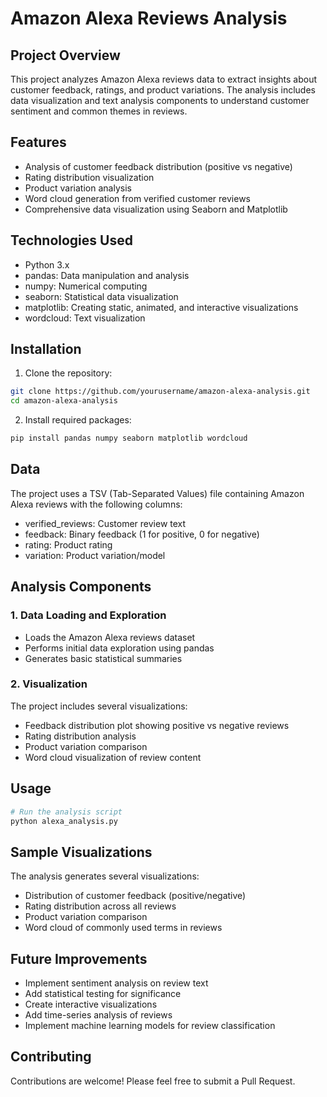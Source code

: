 # Amazon Alexa Reviews Analysis

## Project Overview
This project analyzes Amazon Alexa reviews data to extract insights about customer feedback, ratings, and product variations. The analysis includes data visualization and text analysis components to understand customer sentiment and common themes in reviews.

## Features
- Analysis of customer feedback distribution (positive vs negative)
- Rating distribution visualization
- Product variation analysis
- Word cloud generation from verified customer reviews
- Comprehensive data visualization using Seaborn and Matplotlib

## Technologies Used
- Python 3.x
- pandas: Data manipulation and analysis
- numpy: Numerical computing
- seaborn: Statistical data visualization
- matplotlib: Creating static, animated, and interactive visualizations
- wordcloud: Text visualization

## Installation

1. Clone the repository:
```bash
git clone https://github.com/yourusername/amazon-alexa-analysis.git
cd amazon-alexa-analysis
```

2. Install required packages:
```bash
pip install pandas numpy seaborn matplotlib wordcloud
```

## Data
The project uses a TSV (Tab-Separated Values) file containing Amazon Alexa reviews with the following columns:
- verified_reviews: Customer review text
- feedback: Binary feedback (1 for positive, 0 for negative)
- rating: Product rating
- variation: Product variation/model

## Analysis Components

### 1. Data Loading and Exploration
- Loads the Amazon Alexa reviews dataset
- Performs initial data exploration using pandas
- Generates basic statistical summaries

### 2. Visualization
The project includes several visualizations:
- Feedback distribution plot showing positive vs negative reviews
- Rating distribution analysis
- Product variation comparison
- Word cloud visualization of review content

## Usage
```python
# Run the analysis script
python alexa_analysis.py
```

## Sample Visualizations
The analysis generates several visualizations:
- Distribution of customer feedback (positive/negative)
- Rating distribution across all reviews
- Product variation comparison
- Word cloud of commonly used terms in reviews

## Future Improvements
- Implement sentiment analysis on review text
- Add statistical testing for significance
- Create interactive visualizations
- Add time-series analysis of reviews
- Implement machine learning models for review classification

## Contributing
Contributions are welcome! Please feel free to submit a Pull Request.

